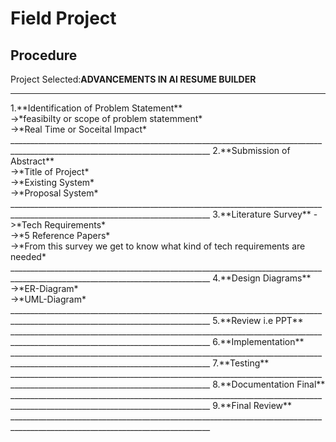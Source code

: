 # Field Project
## Procedure
Project Selected:<strong>ADVANCEMENTS IN AI RESUME BUILDER</strong><br>
<hr>
1.**Identification of Problem Statement**<br>
->*feasibilty or scope of problem statemment*<br>
->*Real Time or Soceital Impact*<br>
________________________________________________________________________________________________________________________________
2.**Submission of Abstract**<br>
->*Title of Project*<br>
->*Existing System*<br>
->*Proposal System*<br>
________________________________________________________________________________________________________________________________
3.**Literature Survey**
->*Tech Requirements*<br>
->*5 Reference Papers*<br>
->*From this survey we get to know what kind of tech requirements are needed*<br>   
________________________________________________________________________________________________________________________________
4.**Design Diagrams**<br>
->*ER-Diagram*<br>
->*UML-Diagram*<br>
________________________________________________________________________________________________________________________________
5.**Review i.e PPT**
________________________________________________________________________________________________________________________________
6.**Implementation**
________________________________________________________________________________________________________________________________
7.**Testing**
________________________________________________________________________________________________________________________________
8.**Documentation Final**
________________________________________________________________________________________________________________________________
9.**Final Review**
________________________________________________________________________________________________________________________________

